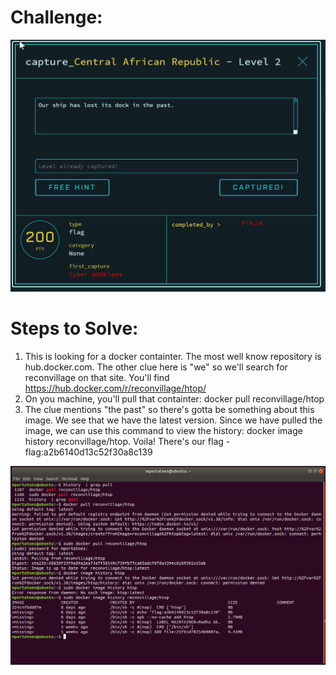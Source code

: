 # Challenge:
![Level 2 Screenshot](/images/Level2.png)

# Steps to Solve:
1. This is looking for a docker containter. The most well know repository is hub.docker.com. The other clue here is "we" so we'll search for reconvillage on that site. You'll find https://hub.docker.com/r/reconvillage/htop/
2. On you machine, you'll pull that containter: docker pull reconvillage/htop
3. The clue mentions "the past" so there's gotta be something about this image. We see that we have the latest version. Since we have pulled the image, we can use this command to view the history: docker image history reconvillage/htop. Voila! There's our flag - flag:a2b6140d13c52f30a8c139

![Level 2 Flag](images/RV26-02-Flag.png)
